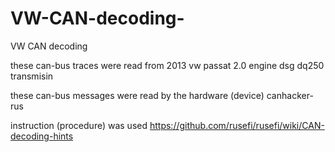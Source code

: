 # VW-CAN-decoding-
VW CAN decoding  

these can-bus traces were read from 2013 vw passat 2.0 engine dsg dq250 transmisin 

these can-bus messages were read by the hardware (device) canhacker-rus 

instruction (procedure) was used https://github.com/rusefi/rusefi/wiki/CAN-decoding-hints

